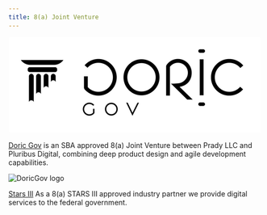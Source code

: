```yaml
---
title: 8(a) Joint Venture
---
```

<div class="row">
  <div class="col col-12 col-lg-6 text-center">
    <img src="/img/partnerships/doric-gov.png" alt="DoricGov logo" />
  </div>
  <div class="col col-12 col-lg-6">
    <p class="pl-3"><a href="http://doricgov.com">Doric Gov</a> is an SBA approved 8(a) Joint Venture between Prady LLC and Pluribus Digital, combining deep product design and agile development capabilities.</p>
  </div>
</div>
<div class="row">
  <div class="col col-12 col-lg-6 text-center">
    <img src="/img/partnerships/GSA-STARS-III-logo.webp" alt="DoricGov logo" />
  </div>
  <div class="col col-12 col-lg-6">
    <p class="pl-3"><a href="http://doricgov.com">Stars III</a> As a 8(a) STARS III approved industry partner we provide digital services to the federal government.</p>
  </div>
</div>